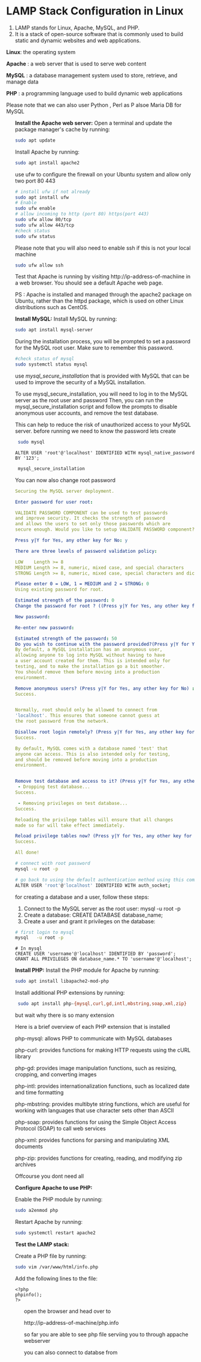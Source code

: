 # LAMP Stack Configuration in Linux

1. LAMP stands for Linux, Apache, MySQL, and PHP.
1. It is a stack of open-source software that is commonly used to build static and dynamic websites and web applications.

<b>Linux</b>: the operating system
<b></b>

<b>Apache</b> : a web server that is used to serve web content

<b>MySQL</b> : a database management system used to store, retrieve, and manage data

<b>PHP</b> : a programming language used to build dynamic web applications

Please note that we can also user Python , Perl as P alsoe Maria DB for MySQL

<ul>
<b>Install the Apache web server:</b>
Open a terminal and update the package manager's cache by running:

```bash
sudo apt update
```

Install Apache by running:

```bash
sudo apt install apache2
```

use ufw to configure the firewall on your Ubuntu system and allow only two port 80 443

```bash
# install ufw if not already
sudo apt install ufw
# Enable
sudo ufw enable
# allow incoming to http (port 80) https(port 443)
sudo ufw allow 80/tcp
sudo ufw allow 443/tcp
#check status
sudo ufw status

```

Please note that you will also need to enable ssh if this is not your local machine

```bash
sudo ufw allow ssh
```

Test that Apache is running by visiting http://ip-address-of-machiine in a web browser. You should see a default Apache web page.

PS : Apache is installed and managed through the apache2 package on Ubuntu, rather than the httpd package, which is used on other Linux distributions such as CentOS.

<b>Install MySQL:</b>
Install MySQL by running:

```bash
sudo apt install mysql-server
```

During the installation process, you will be prompted to set a password for the MySQL root user. Make sure to remember this password.

```bash
#check status of mysql
sudo systemctl status mysql
```

use <i> mysql_secure_installation </i> that is provided with MySQL that can be used to improve the security of a MySQL installation.

To use mysql_secure_installation, you will need to log in to the MySQL server as the root user and password Then, you can run the mysql_secure_installation script and follow the prompts to disable anonymous user accounts, and remove the test database.

This can help to reduce the risk of unauthorized access to your MySQL server.
before running we need to know the password
lets create

```bash
 sudo mysql
```

```mysql
ALTER USER 'root'@'localhost' IDENTIFIED WITH mysql_native_password BY '123';
```

```bash
 mysql_secure_installation
```

You can now also change root password

```yaml
Securing the MySQL server deployment.

Enter password for user root:

VALIDATE PASSWORD COMPONENT can be used to test passwords
and improve security. It checks the strength of password
and allows the users to set only those passwords which are
secure enough. Would you like to setup VALIDATE PASSWORD component?

Press y|Y for Yes, any other key for No: y

There are three levels of password validation policy:

LOW    Length >= 8
MEDIUM Length >= 8, numeric, mixed case, and special characters
STRONG Length >= 8, numeric, mixed case, special characters and dictionary                  file

Please enter 0 = LOW, 1 = MEDIUM and 2 = STRONG: 0
Using existing password for root.

Estimated strength of the password: 0
Change the password for root ? ((Press y|Y for Yes, any other key for No) : y

New password:

Re-enter new password:

Estimated strength of the password: 50
Do you wish to continue with the password provided?(Press y|Y for Yes, any other key for No) : y
By default, a MySQL installation has an anonymous user,
allowing anyone to log into MySQL without having to have
a user account created for them. This is intended only for
testing, and to make the installation go a bit smoother.
You should remove them before moving into a production
environment.

Remove anonymous users? (Press y|Y for Yes, any other key for No) : y
Success.


Normally, root should only be allowed to connect from
'localhost'. This ensures that someone cannot guess at
the root password from the network.

Disallow root login remotely? (Press y|Y for Yes, any other key for No) : y
Success.

By default, MySQL comes with a database named 'test' that
anyone can access. This is also intended only for testing,
and should be removed before moving into a production
environment.


Remove test database and access to it? (Press y|Y for Yes, any other key for No) : y
 - Dropping test database...
Success.

 - Removing privileges on test database...
Success.

Reloading the privilege tables will ensure that all changes
made so far will take effect immediately.

Reload privilege tables now? (Press y|Y for Yes, any other key for No) : y
Success.

All done!

```

```bash
# connect with root password
mysql -u root -p
```

```bash
# go back to using the default authentication method using this command
ALTER USER 'root'@'localhost' IDENTIFIED WITH auth_socket;
```

for creating a database and a user, follow these steps:

1. Connect to the MySQL server as the root user: mysql -u root -p
1. Create a database: CREATE DATABASE database_name;
1. Create a user and grant it privileges on the database:

```bash
# first login to mysql
mysql   -u root -p
```

```mysql
# In mysql
CREATE USER 'username'@'localhost' IDENTIFIED BY 'password';
GRANT ALL PRIVILEGES ON database_name.* TO 'username'@'localhost';
```

<b>Install PHP:</b>
Install the PHP module for Apache by running:

```bash
sudo apt install libapache2-mod-php
```

Install additional PHP extensions by running:

```bash
 sudo apt install php-{mysql,curl,gd,intl,mbstring,soap,xml,zip}
```

but wait why there is so many extension

Here is a brief overview of each PHP extension that is installed

php-mysql: allows PHP to communicate with MySQL databases

php-curl: provides functions for making HTTP requests using the cURL library

php-gd: provides image manipulation functions, such as resizing, cropping, and converting images

php-intl: provides internationalization functions, such as localized date and time formatting

php-mbstring: provides multibyte string functions, which are useful for working with languages that use character sets other than ASCII

php-soap: provides functions for using the Simple Object Access Protocol (SOAP) to call web services

php-xml: provides functions for parsing and manipulating XML documents

php-zip: provides functions for creating, reading, and modifying zip archives

Offcourse you dont need all

<b>Configure Apache to use PHP:</b>

Enable the PHP module by running:

```bash
sudo a2enmod php
```

Restart Apache by running:

```bash
sudo systemctl restart apache2
```

<b>Test the LAMP stack: </b>

Create a PHP file by running:

```bash
sudo vim /var/www/html/info.php
```

Add the following lines to the file:

```vim
<?php
phpinfo();
?>
```

<ul>

open the browser and head over to

http://ip-address-of-machine/php.info

so far you are able to see php file serviing you to through appache webserver

you can also connect to databse from
